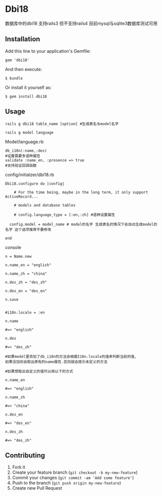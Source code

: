 # Dbi18

数据库中的dbi18 
支持rails3 但不支持rails4 
目前mysql与sqlite3数据库测试可用

## Installation

Add this line to your application's Gemfile:

    gem 'dbi18'

And then execute:

    $ bundle

Or install it yourself as:

    $ gem install dbi18

## Usage

    rails g dbi18 table_name [option] #生成表名与model名字

    rails g model language

Model/language.rb

    db_i18n(:name,:des)
    #设置需要多语种属性
    validate :name_en, :presence => true
    #支持验证回调函数

config/initialzer/dbi18.rb

    Dbi18.configure do |config|

        # For the time being, maybe in the long term, it only support ActiveRecord...

        # models and database tables

        # config.language_type = [:en,:zh] #语种设置属性

	  config.model = model_name # model的名字 生成表名的情况下会自动生成model的名字 这个选项推荐不要修改

    end

console

    n = Name.new 

    n.name_en = "english" 

    n.name_zh = "china" 

    n.des_zh = "des_zh" 

    n.des_en = "des_en" 

    n.save 


    #i18n.locale = :en	

    n.name

    #=> "english"

    n.des

    #=> "des_zh"

    #如果model里添加了db_i18n的方法会根据I18n.locale的值来判断当前的值,
    如果没加则会取出原有的name属性.否则就会提示未定义的方法

    #如果想取出自定义的值可以用以下的方式

    n.name_en

    #=> "english"

    n.name_zh

    #=> "china"

    n.des_en
    
    #=> "des_en"

    n.des_zh

    #=> "des_zh"

## Contributing

1. Fork it
2. Create your feature branch (`git checkout -b my-new-feature`)
3. Commit your changes (`git commit -am 'Add some feature'`)
4. Push to the branch (`git push origin my-new-feature`)
5. Create new Pull Request
